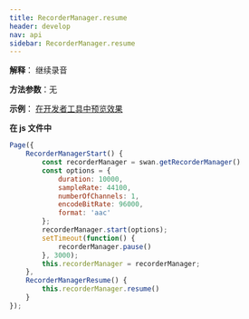 ```yaml
---
title: RecorderManager.resume
header: develop
nav: api
sidebar: RecorderManager.resume
---
```




**解释**： 继续录音

**方法参数**：无

**示例**：
<a href="swanide://fragment/ee2d08e058696342496cd34fcc302dc61573418403441" title="在开发者工具中预览效果" target="_self">在开发者工具中预览效果</a>

**在 js 文件中**

```javascript
Page({
    RecorderManagerStart() {
        const recorderManager = swan.getRecorderManager()
        const options = {
            duration: 10000,
            sampleRate: 44100,
            numberOfChannels: 1,
            encodeBitRate: 96000,
            format: 'aac'
        };
        recorderManager.start(options);
        setTimeout(function() {
            recorderManager.pause()
        }, 3000);
        this.recorderManager = recorderManager;
    },
    RecorderManagerResume() {
        this.recorderManager.resume()
    }
});
```

